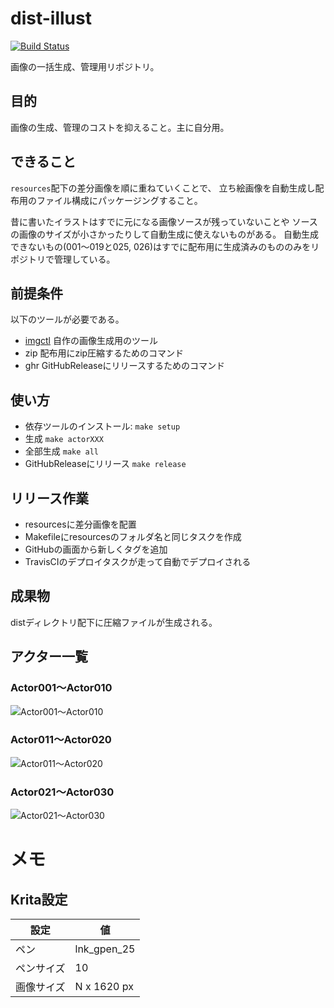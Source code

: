 # dist-illust

[![Build Status](https://travis-ci.org/jiro4989/dist-illust.svg?branch=master)](https://travis-ci.org/jiro4989/dist-illust)

画像の一括生成、管理用リポジトリ。

## 目的

画像の生成、管理のコストを抑えること。主に自分用。

## できること

`resources`配下の差分画像を順に重ねていくことで、
立ち絵画像を自動生成し配布用のファイル構成にパッケージングすること。

昔に書いたイラストはすでに元になる画像ソースが残っていないことや
ソースの画像のサイズが小さかったりして自動生成に使えないものがある。
自動生成できないもの(001〜019と025, 026)はすでに配布用に生成済みのもののみをリポジトリで管理している。

## 前提条件

以下のツールが必要である。

- [imgctl](https://github.com/jiro4989/imgctl) 自作の画像生成用のツール
- zip 配布用にzip圧縮するためのコマンド
- ghr GitHubReleaseにリリースするためのコマンド

## 使い方

- 依存ツールのインストール: `make setup`
- 生成 `make actorXXX`
- 全部生成 `make all`
- GitHubReleaseにリリース `make release`

## リリース作業

- resourcesに差分画像を配置
- Makefileにresourcesのフォルダ名と同じタスクを作成
- GitHubの画面から新しくタグを追加
- TravisCIのデプロイタスクが走って自動でデプロイされる

## 成果物

distディレクトリ配下に圧縮ファイルが生成される。

## アクター一覧

### Actor001〜Actor010

![Actor001〜Actor010](https://jiro4989.github.io/dist-illust/thumbnail_001.png)

### Actor011〜Actor020

![Actor011〜Actor020](https://jiro4989.github.io/dist-illust/thumbnail_002.png)

### Actor021〜Actor030

![Actor021〜Actor030](https://jiro4989.github.io/dist-illust/thumbnail_003.png)

# メモ

## Krita設定

| 設定       | 値          |
|------------|-------------|
| ペン       | lnk_gpen_25 |
| ペンサイズ | 10          |
| 画像サイズ | N x 1620 px |

